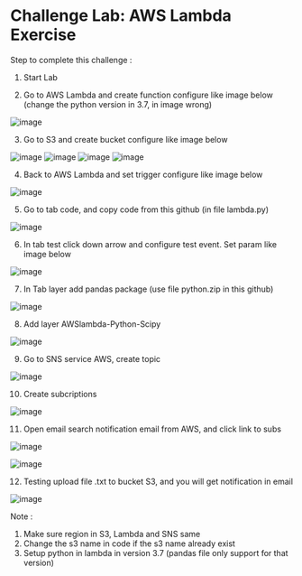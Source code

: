 # **Challenge Lab: AWS Lambda Exercise**

Step to complete this challenge :

1. Start Lab 

2. Go to AWS Lambda and create function configure like image below (change the python version in 3.7, in image wrong)

![image](https://user-images.githubusercontent.com/55681442/184058131-8aab2bfb-d988-4172-86d0-e8f649de4c2e.png)

3. Go to S3 and create bucket configure like image below

![image](https://user-images.githubusercontent.com/55681442/184058335-647c4aaf-fd50-4657-b932-cf4dfec1bf50.png)
![image](https://user-images.githubusercontent.com/55681442/184058402-28b20e7e-8485-48c3-a0e3-d6e3d4cf7b15.png)
![image](https://user-images.githubusercontent.com/55681442/184058439-130a708e-afb3-4b5c-87f7-c105cb469bb0.png)
![image](https://user-images.githubusercontent.com/55681442/184058469-7f71785b-470b-4e3f-9be2-8125537bba5d.png)

4. Back to AWS Lambda and set trigger configure like image below

![image](https://user-images.githubusercontent.com/55681442/184058603-69707fce-9dd8-4fd4-9e94-d6c3016e5c4d.png)

5. Go to tab code, and copy code from this github (in file lambda.py)

![image](https://user-images.githubusercontent.com/55681442/184058729-d4435e1f-ce58-479c-a2e9-33238f5958cf.png)

6. In tab test click down arrow and configure test event. Set param like image below 

![image](https://user-images.githubusercontent.com/55681442/184058923-dc2ab201-06fa-41e0-8c2c-671ec4c36972.png)

7. In Tab layer add pandas package (use file python.zip in this github)

![image](https://user-images.githubusercontent.com/55681442/184059595-836e0a96-9ab4-4006-823f-ebd7231454b2.png)

8. Add layer AWSlambda-Python-Scipy 

![image](https://user-images.githubusercontent.com/55681442/184059807-367c70dc-4761-48a2-ae33-42398d5b2147.png)

9. Go to SNS service AWS, create topic

![image](https://user-images.githubusercontent.com/55681442/184060151-6440cc2c-d024-4fd3-880d-26ca9133539a.png)

10. Create subcriptions 

![image](https://user-images.githubusercontent.com/55681442/184060252-c9cd2193-2df2-4603-9d16-41146f28c701.png)

11. Open email search notification email from AWS, and click link to subs 

![image](https://user-images.githubusercontent.com/55681442/184060391-4b9038c9-7ceb-4177-9697-cc5c2f08c488.png)

![image](https://user-images.githubusercontent.com/55681442/184060440-3fd0af78-8649-48ff-9039-2f3a0fffe0c2.png)

12. Testing upload file .txt to bucket S3, and you will get notification in email 

![image](https://user-images.githubusercontent.com/55681442/184060590-cf9c5bcb-4c11-416f-9ea1-b726092b90d0.png)

Note :
1. Make sure region in S3, Lambda and SNS same
2. Change the s3 name in code if the s3 name already exist
3. Setup python in lambda in version 3.7 (pandas file only support for that version)



